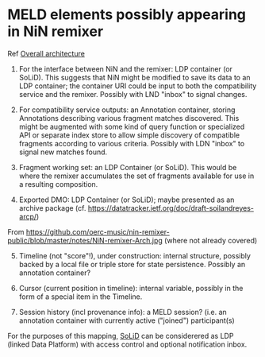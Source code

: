 # MELD elements possibly appearing in NiN remixer

Ref [Overall architecture](https://github.com/oerc-music/nin-remixer-public/blob/master/notes/Overall-Architecture.jpg)

1. For the interface between NiN and the remixer: LDP container (or SoLiD). This suggests that NiN might be modified to save its data to an LDP container; the container URI could be input to both the compatibility service and the remixer.  Possibly with LND "inbox" to signal changes.

2. For compatibility service outputs: an Annotation container, storing Annotations describing various fragment matches discovered.  This might be augmented with some kind of query function or specialized API or separate index store to allow simple discovery of compatible fragments according to various criteria.  Possibly with LDN "inbox" to signal new matches found.

3. Fragment working set: an LDP Container (or SoLiD).  This would be where the remixer accumulates the set of fragments available for use in a resulting composition.

4. Exported DMO: LDP Container (or SoLiD);  maybe presented as an archive package (cf. https://datatracker.ietf.org/doc/draft-soilandreyes-arcp/)

From https://github.com/oerc-music/nin-remixer-public/blob/master/notes/NiN-remixer-Arch.jpg (where not already covered)

5. Timeline (not "score"!), under construction: internal structure, possibly backed by a local file or triple store for state persistence.  Possibly an annotation container?

6. Cursor (current position in timeline): internal variable, possibly in the form of a special item in the Timeline.

7. Session history (incl provenance info): a MELD session?  (i.e. an annotation container with currently active ("joined") participant(s)

For the purposes of this mapping, [SoLiD](https://solid.mit.edu) can be considerered as LDP (linked Data Platform) with access control and optional notification inbox.
